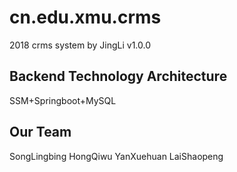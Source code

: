 # cn.edu.xmu.crms
2018 crms system by JingLi
v1.0.0

## Backend Technology Architecture
SSM+Springboot+MySQL

## Our Team
SongLingbing
HongQiwu
YanXuehuan
LaiShaopeng
